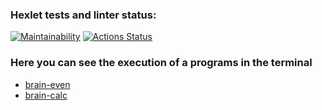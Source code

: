 ### Hexlet tests and linter status:

[![Maintainability](https://api.codeclimate.com/v1/badges/dfc50c2d88cd46d069c1/maintainability)](https://codeclimate.com/github/expant/frontend-project-44)
[![Actions Status](https://github.com/expant/frontend-project-44/workflows/hexlet-check/badge.svg)](https://github.com/expant/frontend-project-44/actions)

### Here you can see the execution of a programs in the terminal

* [brain-even](https://asciinema.org/a/obDcIPkX2vDfcz8ExtjCeToAx)
* [brain-calc](https://asciinema.org/a/zNSoDgp4U44NwFDGQrlPQXW9T)